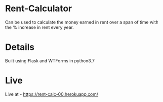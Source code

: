 # Rent-Calculator
Can be used to calculate the money earned in rent over a span of time with the % increase in rent every year.

# Details
Built using Flask and WTForms in python3.7

# Live
Live at - https://rent-calc-00.herokuapp.com/

